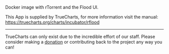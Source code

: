 Docker image with rTorrent and the Flood UI.

This App is supplied by TrueCharts, for more information visit the manual: https://truecharts.org/charts/incubator/rflood

---

TrueCharts can only exist due to the incredible effort of our staff.
Please consider making a [donation](https://truecharts.org/docs/about/sponsor) or contributing back to the project any way you can!
